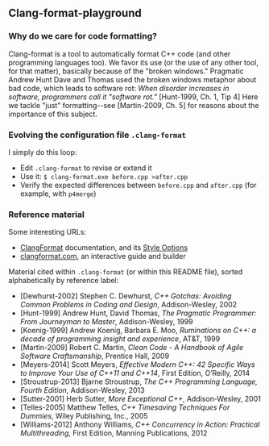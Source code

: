 ## Clang-format-playground

### Why do we care for code formatting?

Clang-format is a tool to automatically format C++ code (and other programming languages too). We favor its use (or the use of any other tool, for that matter), basically because of the "broken windows." Pragmatic Andrew Hunt Dave and Thomas used the broken windows metaphor about bad code, which leads to software rot: _When disorder increases in software, programmers call it "software rot."_ [Hunt-1999, Ch. 1, Tip 4] Here we tackle "just" formatting--see [Martin-2009, Ch. 5] for reasons about the importance of this subject.

### Evolving the configuration file `.clang-format`

I simply do this loop:
- Edit `.clang-format` to revise or extend it
- Use it: `$ clang-format.exe before.cpp >after.cpp`
- Verify the expected differences between `before.cpp` and `after.cpp` (for example, with `p4merge`)

### Reference material

Some interesting URLs:

- [ClangFormat](https://clang.llvm.org/docs/ClangFormat.html) documentation, and its [Style Options](https://clang.llvm.org/docs/ClangFormatStyleOptions.html)
- [clangformat.com](https://clangformat.com/), an interactive guide and builder

Material cited within `.clang-format` (or within this README file), sorted alphabetically by reference label:

- [Dewhurst-2002] Stephen C. Dewhurst, _C++ Gotchas: Avoiding Common Problems in Coding and Design_, Addison-Wesley, 2002
- [Hunt-1999] Andrew Hunt, David Thomas, _The Pragmatic Programmer: From Journeyman to Master_, Addison-Wesley, 1999
- [Koenig-1999] Andrew Koenig, Barbara E. Moo, _Ruminations on C++: a decade of programming insight and experience_, AT&T, 1999
- [Martin-2009] Robert C. Martin, _Clean Code - A Handbook of Agile Software Craftsmanship_, Prentice Hall, 2009
- [Meyers-2014] Scott Meyers, _Effective Modern C++: 42 Specific Ways to Improve Your Use of C++11 and C++14_, First Edition, O’Reilly, 2014
- [Stroustrup-2013] Bjarne Stroustrup, _The C++ Programming Language, Fourth Edition_, Addison-Wesley, 2013
- [Sutter-2001] Herb Sutter, _More Exceptional C++_, Addison-Wesley, 2001
- [Telles-2005] Matthew Telles, _C++ Timesaving Techniques For Dummies_, Wiley Publishing, Inc., 2005
- [Williams-2012] Anthony Williams, _C++ Concurrency in Action: Practical Multithreading_, First Edition, Manning Publications, 2012
